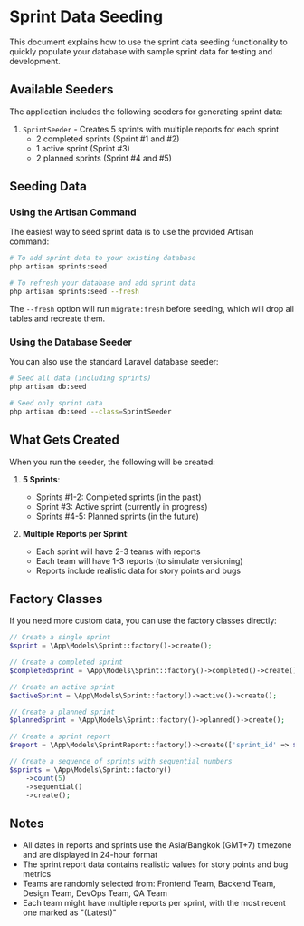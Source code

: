 # Sprint Data Seeding

This document explains how to use the sprint data seeding functionality to quickly populate your database with sample sprint data for testing and development.

## Available Seeders

The application includes the following seeders for generating sprint data:

1. `SprintSeeder` - Creates 5 sprints with multiple reports for each sprint
   - 2 completed sprints (Sprint #1 and #2)
   - 1 active sprint (Sprint #3)
   - 2 planned sprints (Sprint #4 and #5)

## Seeding Data

### Using the Artisan Command

The easiest way to seed sprint data is to use the provided Artisan command:

```bash
# To add sprint data to your existing database
php artisan sprints:seed

# To refresh your database and add sprint data
php artisan sprints:seed --fresh
```

The `--fresh` option will run `migrate:fresh` before seeding, which will drop all tables and recreate them.

### Using the Database Seeder

You can also use the standard Laravel database seeder:

```bash
# Seed all data (including sprints)
php artisan db:seed

# Seed only sprint data
php artisan db:seed --class=SprintSeeder
```

## What Gets Created

When you run the seeder, the following will be created:

1. **5 Sprints**:
   - Sprints #1-2: Completed sprints (in the past)
   - Sprint #3: Active sprint (currently in progress)
   - Sprints #4-5: Planned sprints (in the future)

2. **Multiple Reports per Sprint**:
   - Each sprint will have 2-3 teams with reports
   - Each team will have 1-3 reports (to simulate versioning)
   - Reports include realistic data for story points and bugs

## Factory Classes

If you need more custom data, you can use the factory classes directly:

```php
// Create a single sprint
$sprint = \App\Models\Sprint::factory()->create();

// Create a completed sprint
$completedSprint = \App\Models\Sprint::factory()->completed()->create();

// Create an active sprint
$activeSprint = \App\Models\Sprint::factory()->active()->create();

// Create a planned sprint
$plannedSprint = \App\Models\Sprint::factory()->planned()->create();

// Create a sprint report
$report = \App\Models\SprintReport::factory()->create(['sprint_id' => $sprint->id]);

// Create a sequence of sprints with sequential numbers
$sprints = \App\Models\Sprint::factory()
    ->count(5)
    ->sequential()
    ->create();
```

## Notes

- All dates in reports and sprints use the Asia/Bangkok (GMT+7) timezone and are displayed in 24-hour format
- The sprint report data contains realistic values for story points and bug metrics
- Teams are randomly selected from: Frontend Team, Backend Team, Design Team, DevOps Team, QA Team
- Each team might have multiple reports per sprint, with the most recent one marked as "(Latest)" 